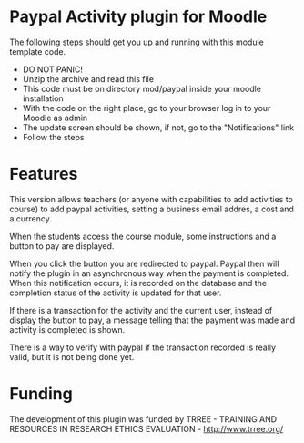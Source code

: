 Paypal Activity plugin for Moodle
================================

The following steps should get you up and running with
this module template code.

* DO NOT PANIC!
* Unzip the archive and read this file
* This code must be on directory mod/paypal inside your moodle installation
* With the code on the right place, go to your browser log in to your Moodle as admin
* The update screen should be shown, if not, go to the "Notifications" link
* Follow the steps


Features
========

This version allows teachers (or anyone with capabilities to add activities to course)
to add paypal activities, setting a business email addres, a cost and a currency.

When the students access the course module, some instructions and a button to pay are displayed.

When you click the button you are redirected to paypal.
Paypal then will notify the plugin in an asynchronous way when the payment is completed.
When this notification occurs, it is recorded on the database and the completion status of the activity
is updated for that user.

If there is a transaction for the activity and the current user, instead of display the button to pay,
a message telling that the payment was made and activity is completed is shown.

There is a way to verify with paypal if the transaction recorded is really valid, but it is not being done yet.

Funding
=======

The development of this plugin was funded by TRREE - TRAINING AND RESOURCES IN RESEARCH ETHICS EVALUATION - http://www.trree.org/

